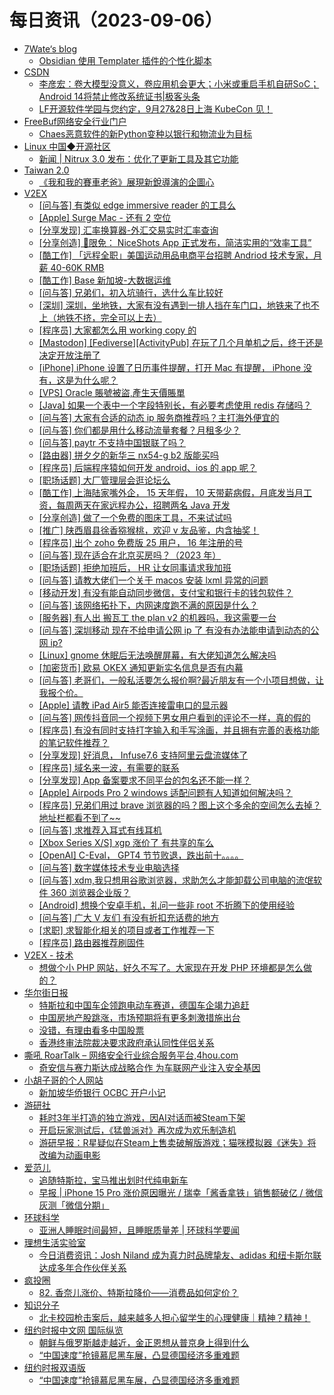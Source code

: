 ﻿# 每日资讯（2023-09-06）

- [7Wate‘s blog](https://blog.7wate.com/rss.xml)
  - [Obsidian 使用 Templater 插件的个性化脚本](https://blog.7wate.com/?p=121)
- [CSDN](https://plink.anyfeeder.com/weixin/CSDNnews)
  - [李彦宏：卷大模型没意义，卷应用机会更大；小米或重启手机自研SoC；Android 14将禁止修改系统证书|极客头条](http://weixin.sogou.com/weixin?type=2&query=CSDN+%E6%9D%8E%E5%BD%A6%E5%AE%8F%EF%BC%9A%E5%8D%B7%E5%A4%A7%E6%A8%A1%E5%9E%8B%E6%B2%A1%E6%84%8F%E4%B9%89%EF%BC%8C%E5%8D%B7%E5%BA%94%E7%94%A8%E6%9C%BA%E4%BC%9A%E6%9B%B4%E5%A4%A7%EF%BC%9B%E5%B0%8F%E7%B1%B3%E6%88%96%E9%87%8D%E5%90%AF%E6%89%8B%E6%9C%BA%E8%87%AA%E7%A0%94SoC%EF%BC%9BAndroid%2014%E5%B0%86%E7%A6%81%E6%AD%A2%E4%BF%AE%E6%94%B9%E7%B3%BB%E7%BB%9F%E8%AF%81%E4%B9%A6%7C%E6%9E%81%E5%AE%A2%E5%A4%B4%E6%9D%A1)
  - [LF开源软件学园与您约定，9月27&28日上海 KubeCon 见！](http://weixin.sogou.com/weixin?type=2&query=CSDN+LF%E5%BC%80%E6%BA%90%E8%BD%AF%E4%BB%B6%E5%AD%A6%E5%9B%AD%E4%B8%8E%E6%82%A8%E7%BA%A6%E5%AE%9A%EF%BC%8C9%E6%9C%8827%2628%E6%97%A5%E4%B8%8A%E6%B5%B7%20KubeCon%20%E8%A7%81%EF%BC%81)
- [FreeBuf网络安全行业门户](http://www.freebuf.com/feed)
  - [Chaes恶意软件的新Python变种以银行和物流业为目标](https://www.freebuf.com/news/377222.html)
- [Linux 中国◆开源社区](https://linux.cn/rss.xml)
  - [新闻 | Nitrux 3.0 发布：优化了更新工具及其它功能](https://linux.cn/article-16163-1.html?utm_source=rss&utm_medium=rss)
- [Taiwan 2.0](https://taiwan.chtsai.org/feed/)
  - [《我和我的賽車老爸》展現新銳導演的企圖心](https://taiwan.chtsai.org/2023/09/06/wo_he_wode_saiche_laoba/)
- [V2EX](https://www.v2ex.com/index.xml)
  - [[问与答] 有类似 edge immersive reader 的工具么](https://www.v2ex.com/t/971372#reply0)
  - [[Apple] Surge Mac - 还有 2 空位](https://www.v2ex.com/t/971371#reply0)
  - [[分享发现] 汇率换算器-外汇交易实时汇率查询](https://www.v2ex.com/t/971370#reply0)
  - [[分享创造] 🎉限免： NiceShots App 正式发布，简洁实用的“效率工具”](https://www.v2ex.com/t/971368#reply0)
  - [[酷工作] 「远程全职」美国运动用品电商平台招聘 Andriod 技术专家，月薪 40-60K RMB](https://www.v2ex.com/t/971367#reply0)
  - [[酷工作] Base 新加坡-大数据运维](https://www.v2ex.com/t/971366#reply1)
  - [[问与答] 兄弟们，初入坑骑行，选什么车比较好](https://www.v2ex.com/t/971364#reply2)
  - [[深圳] 深圳，坐地铁，大家有没有遇到一排人挡在车门口，地铁来了也不上（地铁不挤，完全可以上去）](https://www.v2ex.com/t/971363#reply3)
  - [[程序员] 大家都怎么用 working copy 的](https://www.v2ex.com/t/971362#reply1)
  - [[Mastodon] [Fediverse][ActivityPub] 在玩了几个月单机之后，终于还是决定开放注册了](https://www.v2ex.com/t/971361#reply0)
  - [[iPhone] iPhone 设置了日历事件提醒，打开 Mac 有提醒， iPhone 没有，这是为什么呢？](https://www.v2ex.com/t/971360#reply0)
  - [[VPS] Oracle 賬號被盜,產生天價賬單](https://www.v2ex.com/t/971359#reply2)
  - [[Java] 如果一个表中一个字段特别长，有必要考虑使用 redis 存储吗？](https://www.v2ex.com/t/971358#reply12)
  - [[问与答] 大家有合适的动态 ip 服务商推荐吗？主打海外便宜的](https://www.v2ex.com/t/971357#reply0)
  - [[问与答] 你们都是用什么移动流量套餐？月租多少？](https://www.v2ex.com/t/971356#reply6)
  - [[问与答] paytr 不支持中国银联了吗？](https://www.v2ex.com/t/971355#reply0)
  - [[路由器] 拼夕夕的新华三 nx54-g b2 版能买吗](https://www.v2ex.com/t/971353#reply1)
  - [[程序员] 后端程序猿如何开发 android、ios 的 app 呢？](https://www.v2ex.com/t/971352#reply5)
  - [[职场话题] 大厂管理层会逛论坛么](https://www.v2ex.com/t/971351#reply3)
  - [[酷工作] 上海陆家嘴外企， 15 天年假， 10 天带薪病假，月底发当月工资，每周两天在家远程办公，招聘两名 Java 开发](https://www.v2ex.com/t/971350#reply4)
  - [[分享创造] 做了一个免费的图床工具，不来试试吗](https://www.v2ex.com/t/971349#reply3)
  - [[推广] 陕西眉县徐香猕猴桃，欢迎 v 友品鉴，内含抽奖！](https://www.v2ex.com/t/971348#reply9)
  - [[程序员] 出个 zoho 免费版 25 用户， 16 年注册的号](https://www.v2ex.com/t/971347#reply2)
  - [[问与答] 现在适合在北京买房吗？（2023 年）](https://www.v2ex.com/t/971346#reply0)
  - [[职场话题] 拒绝加班后， HR 让女同事请求我加班](https://www.v2ex.com/t/971344#reply21)
  - [[问与答] 请教大佬们一个关于 macos 安装 lxml 异常的问题](https://www.v2ex.com/t/971343#reply0)
  - [[移动开发] 有没有能自动同步微信，支付宝和银行卡的钱包软件？](https://www.v2ex.com/t/971342#reply3)
  - [[问与答] 该网络拓扑下，内网速度跑不满的原因是什么？](https://www.v2ex.com/t/971341#reply6)
  - [[服务器] 有人出 搬瓦工 the plan v2 的机器吗，我这需要一台](https://www.v2ex.com/t/971340#reply0)
  - [[问与答] 深圳移动 现在不给申请公网 ip 了 有没有办法能申请到动态的公网 ip?](https://www.v2ex.com/t/971338#reply5)
  - [[Linux] gnome 休眠后无法唤醒屏幕，有大佬知道怎么解决吗](https://www.v2ex.com/t/971337#reply1)
  - [[加密货币] 欧易 OKEX 通知更新实名信息是否有内幕](https://www.v2ex.com/t/971336#reply0)
  - [[问与答] 老哥们，一般私活要怎么报价啊?最近朋友有一个小项目想做，让我报个价。](https://www.v2ex.com/t/971335#reply7)
  - [[Apple] 请教 iPad Air5 能否连接雷电口的显示器](https://www.v2ex.com/t/971334#reply5)
  - [[问与答] 网传抖音同一个视频下男女用户看到的评论不一样，真的假的](https://www.v2ex.com/t/971333#reply13)
  - [[程序员] 有没有同时支持打字输入和手写涂画，并且拥有完善的表格功能的笔记软件推荐？](https://www.v2ex.com/t/971332#reply1)
  - [[分享发现] 好消息， Infuse7.6 支持阿里云盘流媒体了](https://www.v2ex.com/t/971329#reply5)
  - [[程序员] 域名来一波，有需要的联系](https://www.v2ex.com/t/971328#reply4)
  - [[分享发现] App 备案要求不同平台的包名还不能一样？](https://www.v2ex.com/t/971327#reply8)
  - [[Apple] Airpods Pro 2 windows 适配问题有人知道如何解决吗？](https://www.v2ex.com/t/971324#reply1)
  - [[程序员] 兄弟们用过 brave 浏览器的吗？图上这个多余的空间怎么去掉？地址栏都看不到了~~](https://www.v2ex.com/t/971323#reply5)
  - [[问与答] 求推荐入耳式有线耳机](https://www.v2ex.com/t/971322#reply4)
  - [[Xbox Series X/S] xgp 涨价了 有共享的车么](https://www.v2ex.com/t/971320#reply0)
  - [[OpenAI] C-Eval， GPT4 节节败退，跌出前十。。。。](https://www.v2ex.com/t/971319#reply20)
  - [[问与答] 数字媒体技术专业电脑选择](https://www.v2ex.com/t/971317#reply0)
  - [[问与答] xdm,我只想用谷歌浏览器，求助怎么才能卸载公司电脑的流氓软件 360 浏览器企业版？](https://www.v2ex.com/t/971316#reply4)
  - [[Android] 想换个安卓手机，礼问一些非 root 不折腾下的使用经验](https://www.v2ex.com/t/971315#reply23)
  - [[问与答] 广大 V 友们 有没有折扣充话费的地方](https://www.v2ex.com/t/971313#reply5)
  - [[求职] 求智能化相关的项目或者工作推荐一下](https://www.v2ex.com/t/971312#reply0)
  - [[程序员] 路由器推荐刷固件](https://www.v2ex.com/t/971311#reply11)
- [V2EX - 技术](https://www.v2ex.com/feed/tab/tech.xml)
  - [想做个小 PHP 网站，好久不写了。大家现在开发 PHP 环境都是怎么做的？](https://www.v2ex.com/t/971289#reply18)
- [华尔街日报](https://cn.wsj.com/zh-hans/rss)
  - [特斯拉和中国车企领跑电动车赛道，德国车企竭力追赶](https://cn.wsj.com/articles/%E7%89%B9%E6%96%AF%E6%8B%89%E5%92%8C%E4%B8%AD%E5%9B%BD%E8%BD%A6%E4%BC%81%E9%A2%86%E8%B7%91%E7%94%B5%E5%8A%A8%E8%BD%A6%E8%B5%9B%E9%81%93-%E5%BE%B7%E5%9B%BD%E8%BD%A6%E4%BC%81%E7%AB%AD%E5%8A%9B%E8%BF%BD%E8%B5%B6-725a6729)
  - [中国房地产股跳涨，市场预期将有更多刺激措施出台](https://cn.wsj.com/articles/%E4%B8%AD%E5%9B%BD%E6%88%BF%E5%9C%B0%E4%BA%A7%E8%82%A1%E8%B7%B3%E6%B6%A8-%E5%B8%82%E5%9C%BA%E9%A2%84%E6%9C%9F%E5%B0%86%E6%9C%89%E6%9B%B4%E5%A4%9A%E5%88%BA%E6%BF%80%E6%8E%AA%E6%96%BD%E5%87%BA%E5%8F%B0-f488746e)
  - [没错，有理由看多中国股票](https://cn.wsj.com/articles/%E6%B2%A1%E9%94%99-%E7%9C%8B%E5%A4%9A%E4%B8%AD%E5%9B%BD%E8%82%A1%E7%A5%A8%E6%88%91%E6%9C%89%E8%BF%99%E4%B9%88%E5%87%A0%E4%B8%AA%E7%90%86%E7%94%B1-91cc97a9)
  - [香港终审法院裁决要求政府承认同性伴侣关系](https://cn.wsj.com/articles/%E9%A6%99%E6%B8%AF%E7%BB%88%E5%AE%A1%E6%B3%95%E9%99%A2%E5%88%A4%E4%BB%A4%E6%94%BF%E5%BA%9C%E5%BA%94%E6%89%BF%E8%AE%A4%E5%90%8C%E6%80%A7%E4%BC%B4%E4%BE%A3%E5%85%B3%E7%B3%BB-b7cbba1)
- [嘶吼 RoarTalk – 网络安全行业综合服务平台,4hou.com](http://www.4hou.com/feed/)
  - [奇安信与赛力斯达成战略合作 为车联网产业注入安全基因](https://www.4hou.com/posts/GX28)
- [小胡子哥的个人网站](https://www.barretlee.com/rss2.xml)
  - [新加坡华侨银行 OCBC 开户小记](https://www.barretlee.com/blog/2023/09/06/ocbc-bank/)
- [游研社](https://www.yystv.cn/rss/feed)
  - [耗时3年半打造的独立游戏，因AI对话而被Steam下架](https://www.yystv.cn/p/11130)
  - [开启玩家测试后，《猛兽派对》再次成为欢乐制造机](https://www.yystv.cn/p/11129)
  - [游研早报：R星疑似在Steam上售卖破解版游戏；猫咪模拟器《迷失》将改编为动画电影](https://www.yystv.cn/p/11128)
- [爱范儿](https://plink.anyfeeder.com/ifanr)
  - [追随特斯拉，宝马推出划时代纯电新车](https://www.ifanr.com/1561116?utm_source=rss&utm_medium=rss&utm_campaign=)
  - [早报 | iPhone 15 Pro 涨价原因曝光 / 瑞幸「酱香拿铁」销售额破亿 / 微信灰测「微信分期」](https://www.ifanr.com/1561226?utm_source=rss&utm_medium=rss&utm_campaign=)
- [环球科学](https://plink.anyfeeder.com/weixin/ScientificAmerican)
  - [亚洲人睡眠时间最短，且睡眠质量差 | 环球科学要闻](http://weixin.sogou.com/weixin?type=2&query=%E7%8E%AF%E7%90%83%E7%A7%91%E5%AD%A6+%E4%BA%9A%E6%B4%B2%E4%BA%BA%E7%9D%A1%E7%9C%A0%E6%97%B6%E9%97%B4%E6%9C%80%E7%9F%AD%EF%BC%8C%E4%B8%94%E7%9D%A1%E7%9C%A0%E8%B4%A8%E9%87%8F%E5%B7%AE%20%7C%20%E7%8E%AF%E7%90%83%E7%A7%91%E5%AD%A6%E8%A6%81%E9%97%BB)
- [理想生活实验室](https://plink.anyfeeder.com/toodaylab)
  - [今日消费资讯：Josh Niland 成为真力时品牌挚友、adidas 和纽卡斯尔联达成多年合作伙伴关系](http://www.toodaylab.com/82197)
- [疯投圈](https://crazy.capital/feed)
  - [82. 香奈儿涨价、特斯拉降价——消费品如何定价？](https://crazy.capital/82)
- [知识分子](http://plink.anyfeeder.com/weixin/The-Intellectual)
  - [北卡校园枪击案后，越来越多人担心留学生的心理健康｜精神？精神！](http://weixin.sogou.com/weixin?type=2&query=%E7%9F%A5%E8%AF%86%E5%88%86%E5%AD%90+%E5%8C%97%E5%8D%A1%E6%A0%A1%E5%9B%AD%E6%9E%AA%E5%87%BB%E6%A1%88%E5%90%8E%EF%BC%8C%E8%B6%8A%E6%9D%A5%E8%B6%8A%E5%A4%9A%E4%BA%BA%E6%8B%85%E5%BF%83%E7%95%99%E5%AD%A6%E7%94%9F%E7%9A%84%E5%BF%83%E7%90%86%E5%81%A5%E5%BA%B7%EF%BD%9C%E7%B2%BE%E7%A5%9E%EF%BC%9F%E7%B2%BE%E7%A5%9E%EF%BC%81)
- [纽约时报中文网 国际纵览](http://cn.nytimes.com/rss/news.xml)
  - [朝鲜与俄罗斯越走越近，金正恩想从普京身上得到什么](https://cn.nytimes.com/asia-pacific/20230906/north-korea-russia-kim-jong-un/?utm_source=RSS)
  - [“中国速度”抢镜慕尼黑车展，凸显德国经济多重难题](https://cn.nytimes.com/business/20230906/chinese-automakers-iaa-mobility-german-auto-show/?utm_source=RSS)
- [纽约时报双语版](https://plink.anyfeeder.com/nytimes/dual)
  - [“中国速度”抢镜慕尼黑车展，凸显德国经济多重难题](https://cn.nytimes.com/business/20230906/chinese-automakers-iaa-mobility-german-auto-show/dual)
